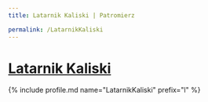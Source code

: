 ```yaml
---
title: Latarnik Kaliski | Patromierz

permalink: /LatarnikKaliski
---
```


# [Latarnik Kaliski](https://patronite.pl/LatarnikKaliski)

{% include profile.md name="LatarnikKaliski" prefix="l" %}
